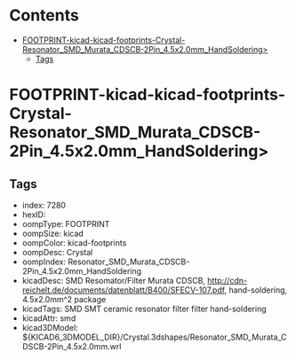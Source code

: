 



Contents
========

* [FOOTPRINT-kicad-kicad-footprints-Crystal-Resonator_SMD_Murata_CDSCB-2Pin_4.5x2.0mm_HandSoldering>](#footprint-kicad-kicad-footprints-crystal-resonator_smd_murata_cdscb-2pin_45x20mm_handsoldering)
	* [Tags](#tags)

# FOOTPRINT-kicad-kicad-footprints-Crystal-Resonator_SMD_Murata_CDSCB-2Pin_4.5x2.0mm_HandSoldering>

## Tags

- index: 7280
- hexID: 
- oompType: FOOTPRINT
- oompSize: kicad
- oompColor: kicad-footprints
- oompDesc: Crystal
- oompIndex: Resonator_SMD_Murata_CDSCB-2Pin_4.5x2.0mm_HandSoldering
- kicadDesc: SMD Resomator/Filter Murata CDSCB, http://cdn-reichelt.de/documents/datenblatt/B400/SFECV-107.pdf, hand-soldering, 4.5x2.0mm^2 package
- kicadTags: SMD SMT ceramic resonator filter filter hand-soldering
- kicadAttr: smd
- kicad3DModel: ${KICAD6_3DMODEL_DIR}/Crystal.3dshapes/Resonator_SMD_Murata_CDSCB-2Pin_4.5x2.0mm.wrl
